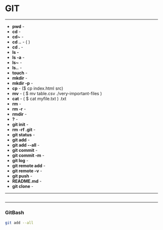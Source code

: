 
#                               GIT

---

- **pwd** -                       
- **cd** -                   
- **cd~** -                                
- **cd ..** -                                    (               )
- **cd .** -                                
- **ls -**                              
- **ls -a** -                           
- **ls~** -                                        
- **ls..** -                                          
- **touch** -             
- **mkdir** -                    
- **mkdir -p** -                              
- **cp** -                   ($ cp index.html src)
- **mv** -                           ( $ mv table.csv ./very-important-files )
- **cat** -               ( $ cat myfile.txt )                   .txt
- **rm** -             
- **rm -r** -                           
- **rmdir** -              
- **?** -                                        
- **git init** -                    
- **rm -rf .git** -                      
- **git status** -                                
- **git add** -                            
- **git add --all** -                                 
- **git commit** -                 
- **git commit -m** -                              
- **git log** -                            
- **git remote add** -                                             
- **git remote -v** -                                  
- **git push** -                                             
- **README.md** -                 
- **git clone** -                       

---

##                          

[         ](https://practicum.yandex.ru/learn/java-developer-plus/courses/f18003e1-4fff-4cf5-b9a7-dfe2e6740ade/sprints/234040/topics/93240045-07bc-428e-8df4-1942a75243b1/lessons/b563f377-f3dc-4e92-a0dc-72256fa857ce/ "           ")

---

###               GitBash

```bash
git add --all

```
